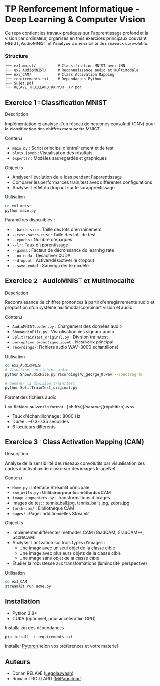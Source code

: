 # TP Renforcement Informatique - Deep Learning & Computer Vision

Ce repo contient les travaux pratiques sur l'apprentissage profond et la vision par ordinateur, organisés en trois exercices principaux couvrant MNIST, AudioMNIST et l'analyse de sensibilité des réseaux convolutifs.

### Structure

```
├── ex1_mnist/          # Classification MNIST avec CNN
├── ex2_AudioMNIST/     # Reconnaissance audio et multimodale
├── ex3_CAM/            # Class Activation Mapping
├── requirements.txt    # Dépendances Python
├── Sujet.pdf
└── RELAVE_TROILLARD_RAPPORT_TP.pdf
```

## Exercice 1 : Classification MNIST
Description

Implémentation et analyse d'un réseau de neurones convolutif (CNN) pour la classification des chiffres manuscrits MNIST.

Contenu

- `main.py` : Script principal d'entraînement et de test
- `plots.ipynb` : Visualisation des résultats
- `exports/` : Modèles sauvegardés et graphiques

Objectifs

- Analyser l'évolution de la loss pendant l'apprentissage
- Comparer les performances train/test avec différentes configurations
- Analyser l'effet du dropout sur le surapprentissage

Utilisation

```bash
cd ex1_mnist
python main.py
```

Paramètres disponibles :

- `--batch-size` : Taille des lots d'entraînement
- `--test-batch-size` : Taille des lots de test
- `--epochs` : Nombre d'époques
- `--lr` : Taux d'apprentissage
- `--gamma` : Facteur de décroissance du learning rate
- `--no-cuda` : Désactiver CUDA
- `--dropout` : Activer/désactiver le dropout
- `--save-model` : Sauvegarder le modèle

## Exercice 2 : AudioMNIST et Multimodalité

Description

Reconnaissance de chiffres prononcés à partir d'enregistrements audio et proposition d'un système multimodal combinant vision et audio.

Contenu

- `AudioMNISTLoader.py` : Chargement des données audio
- `ShowAudioFile.py` : Visualisation des signaux audio
- `SplitTrainTest_original.py` : Division train/test
- `perception_acoustique.ipynb` : Notebook principal
- `recordings/`: Fichiers audio WAV (3000 échantillons)

Utilisation

```bash
cd ex2_AudioMNIST
# Visualiser un fichier audio
python ShowAudioFile.py recordings/0_george_0.wav --spectrogram

# Générer la division train/test
python SplitTrainTest_original.py
```

Format des fichiers audio

Les fichiers suivent le format : [chiffre]_[locuteur]_[répétition].wav

- Taux d'échantillonnage : 8000 Hz
- Durée : ~0.3-0.35 secondes
- 6 locuteurs différents

## Exercice 3 : Class Activation Mapping (CAM)

Description

Analyse de la sensibilité des réseaux convolutifs par visualisation des cartes d'activation de classe sur des images ImageNet.

Contenu

- `Home.py` : Interface Streamlit principale
- `cam_utils.py` : Utilitaires pour les méthodes CAM
- `image_augmenters.py` : Transformations d'images
- Images de test : tennis_ball.jpg, tennis_balls.jpg, zebra.jpg
- `torch-cam/` : Bibliothèque CAM
- `pages/` : Pages additionnelles Streamlit

Objectifs

- Implémenter différentes méthodes CAM (GradCAM, GradCAM++, ScoreCAM)
- Analyser l'activation sur trois types d'images :
    - Une image avec un seul objet de la classe cible
    - Une image avec plusieurs objets de la classe cible
    - Une image sans objet de la classe cible
- Étudier la robustesse aux transformations (luminosité, perspective)

Utilisation

```bash
cd ex3_CAM
streamlit run Home.py
```

## Installation

- Python 3.8+
- CUDA (optionnel, pour accélération GPU)

Installation des dépendances

```bash
pip install -r requirements.txt
```

Installer [Pytorch](https://pytorch.org/get-started/locally/) selon vos préférences et votre materiel

## Auteurs

- Dorian RELAVE ([Legolaswash](https://github.com/Legolaswash))
- Romain TROILLARD ([MrPaquiteau](https://github.com/MrPaquiteau))
